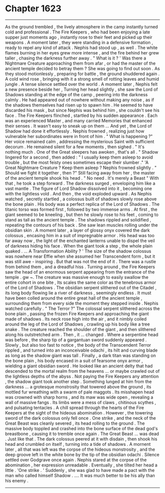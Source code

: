 
# Chapter 1623


---

As the ground trembled , the lively atmosphere in the camp instantly turned cold and professional . The Fire Keepers , who had been enjoying a late supper just moments ago , instantly rose to their feet and picked up their weapons . A moment later , they were standing in a defensive formation , ready to repel any kind of attack .
Nephis had stood up , as well . The white flames burning in her eyes grew more intense , and the fire behind her grew taller , chasing the darkness further away .
" What is it ? '
Was there a Nightmare Creature approaching them from afar , or had the master of the ancient temple decided to betray them ?
She was going to find out soon .
As they stood motionlessly , preparing for battle , the ground shuddered again . A cold wind rose , bringing with it a strong smell of rotting leaves and humid jungle . A tense silence settled over the world .
A moment later , Nephis felt a new presence beside her , Turning her head slightly , she saw the Lord of Shadows standing at the edge of the camp , peering into the darkness calmly . He had appeared out of nowhere without making any noise , as if the shadows themselves had risen up to spawn him .
He seemed to have discarded his mask , but since Nephis was behind him , she couldn't see his face .
The Fire Keepers flinched , startled by his sudden appearance . Each was an experienced Master , and many carried Memories that enhanced their senses . It wasn't easy to sneak up on them ...
And yet , the Lord of Shadow had done it effortlessly .
Nephis frowned , realizing just how vulnerable her subordinates were in front of him .
" What is happening ?"
Her voice remained calm , addressing the mysterious Saint with sufficient decorum .
He remained silent for a few moments , then sighed .
" It's nothing much . One of the Great sleepers has awoken , that's all . "
Shadow lingered for a second , then added :
" I usually keep them asleep to avoid trouble , but the most feisty ones sometimes escape their slumber ."
'A Great Nightmare Creature ? Keep them asleep ?
Nephis frowned slightly .
" Should we fight it together , then ?"
Still facing away from her , the master of the ancient temple shook his head .
" No need . It's merely a Beast "
With that , he took a step forward .
The darkness surged , enveloping him like a vast mantle . The figure of Lord Shadow dissolved into it , becoming one with the lightless vold .
And then , the void exploded upward .
As Nephis watched , secretly startled , a colossus built of shadows slowly rose above the bone plain .
His body was a perfect replica of the Lord of Shadows . The titanic torso was formed first , followed by two immense arms . At first , the giant seemed to be kneeling , but then he slowly rose to his feet , coming to stand as tall as the ancient temple . The shadows rippled and solidified , repeating the contours of his back . She saw lean muscles rolling under the obsidian skin .
A moment later , a layer of glossy onyx covered the dark colossus , encasing him in a suit of impregnable armor . His head was too far away now , the light of the enchanted lanterns unable to dispel the veil of darkness hiding his face .
When the giant took a step , the whole plain quaked .
... A Transformation Ability ? '
The size of the shadow colossus was nowhere near Effie when she assumed her Transcendent form , but it was still awe - inspiring .
But that was not the end of it .
There was a rustle from behind them , and a dreadful hiss . Turning around , the Fire Keepers saw the head of an enormous serpent appearing from the entrance of the temple . gw ~. The creature was massive enough to easily swallow the entire cohort in one bite , Its scales the same color as the tenebrous armor of the Lord of Shadows .
The obsidian serpent slithered out of the Citadel , its long body flowing lie a river of darkness , seemingly endless . It must have been colled around the entire great hall of the ancient temple , surrounding them from every side the moment they stepped inside .
Nephis watched carefully .
" The Terror ?"
The colossal serpent slithered across the bone plain , passing the frozen Fire Keepers and approaching the giant made of shadows . Its neck rose high into the air , and it nimbly coiled around the leg of the Lord of Shadows , crawling up his body like a tree snake .
The creature reached the shoulder of the giant , and then slithered along his outstretched arm .
Then , it ... changed .
Where a serpentine head was before , the sharp tip of a gargantuan sword suddenly appeared . Slowly , but also too fast to notice , the body of the Transcendent Terror rippled , and turned into an inconceivable odachi , its hilt and curving blade as long as the shadow giant was tall .
Finally , a dark titan was standing on the bone plain , his body encased in a suit of fearsome onyx armor , wielding a giant obsidian sword .
He looked like an ancient delty that had descended to the mortal realm from the heavens ... or maybe crawled out of the lightless depths of the abyss .
Not paying the Fire Keepers any attention , the shadow giant took another step .
Something lunged at him from the darkness ... a grotesque monstrosity that towered above the ground , its mottled fur wreathing with a swarm of pale maggots . Its misshapen head was crowned with sharp horns , and its maw was wide open , revealing a wall of massive fangs .
Its limbs were a mess of claws , chitinous scythes , and pulsating tentacles .
A chill spread through the hearts of the Fire Keepers at the sight of the hideous abomination .
However , the towering sword of the dark colossus only fell once .
One strike , and the neck of the Great Beast was cleanly severed , its head rolling to the ground .
The massive body toppled and crashed into the bone surface of the dead god's breastbone , causing it to tremble once again .
The Great Beast ... was dead . Just like that .
The dark colossus peered at it with disdain , then shook his head and crumbled on itself , turning into a tide of shadows .
A mornent later , all that was left was the corpse of the hideous monstrosity , and the deep groove left in the white bone by the tip of the obsidian odachi .
Silence settled over Godgrave once again .
Nephis stared at the corpse of the abomination , her expression unreadable .
Eventually , she tilted her head a little .
'One strike . '
Suddenly , she was glad to have made a pact with the man who called himself Shadow .
.... It was much better to be his ally than his enemy .

---

